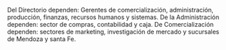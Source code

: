 Del Directorio dependen: Gerentes de comercialización, administración, producción, finanzas, recursos humanos y sistemas. 
De la Administración dependen: sector de compras, contabilidad y caja. 
De Comercialización dependen: sectores de marketing, investigación de mercado y sucursales de Mendoza y santa Fe.